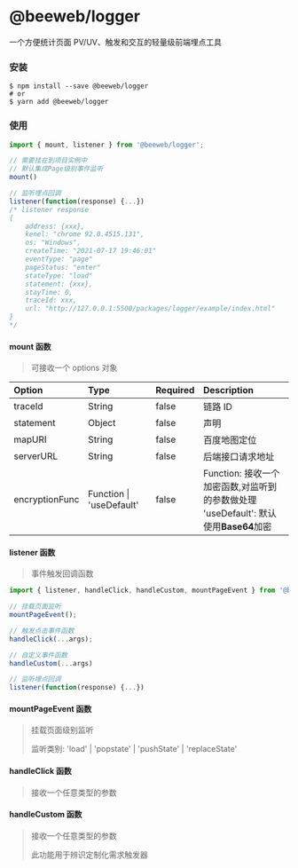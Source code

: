# @beeweb/logger

一个方便统计页面 PV/UV、触发和交互的轻量级前端埋点工具

### 安装

```shell
$ npm install --save @beeweb/logger
# or
$ yarn add @beeweb/logger
```

### 使用

```js
import { mount, listener } from '@beeweb/logger';

// 需要挂在到项目实例中
// 默认集成Page级别事件监听
mount()

// 监听埋点回调
listener(function(response) {...})
/* listener response
{
    address: {xxx},
    kenel: "chrome 92.0.4515.131",
    os: "Windows",
    createTime: "2021-07-17 19:46:01"
    eventType: "page"
    pageStatus: "enter"
    stateType: "load"
    statement: {xxx},
    stayTime: 0,
    traceId: xxx,
    url: "http://127.0.0.1:5500/packages/logger/example/index.html"
}
*/
```

#### mount 函数

> 可接收一个 options 对象

| Option         | Type                     | Required | Description                                                                               |
| :------------- | :----------------------- | :------- | :---------------------------------------------------------------------------------------- |
| traceId        | String                   | false    | 链路 ID                                                                                   |
| statement      | Object                   | false    | 声明                                                                                      |
| mapURI         | String                   | false    | 百度地图定位                                                                              |
| serverURL      | String                   | false    | 后端接口请求地址                                                                          |
| encryptionFunc | Function \| 'useDefault' | false    | Function: 接收一个加密函数,对监听到的参数做处理<br />'useDefault': 默认使用**Base64**加密 |

#### listener 函数

> 事件触发回调函数

```js
import { listener, handleClick, handleCustom, mountPageEvent } from '@beeweb/logger';

// 挂载页面监听
mountPageEvent();

// 触发点击事件函数
handleClick(...args);

// 自定义事件函数
handleCustom(...args)

// 监听埋点回调
listener(function(response) {...})
```

#### mountPageEvent 函数

> 挂载页面级别监听
>
> 监听类别: 'load' | 'popstate' | 'pushState' | 'replaceState'

#### handleClick 函数

> 接收一个任意类型的参数

#### handleCustom 函数

> 接收一个任意类型的参数
>
> 此功能用于辨识定制化需求触发器
